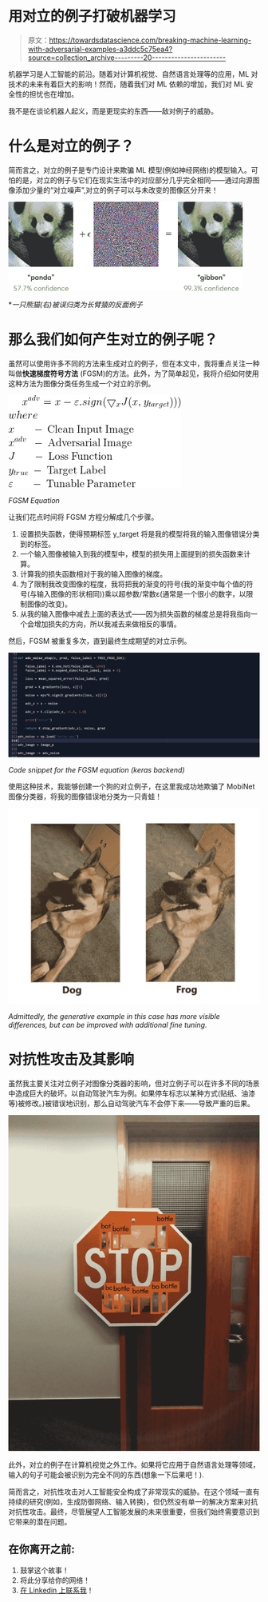 # 用对立的例子打破机器学习

> 原文：<https://towardsdatascience.com/breaking-machine-learning-with-adversarial-examples-a3ddc5c75ea4?source=collection_archive---------20----------------------->

机器学习是人工智能的前沿。随着对计算机视觉、自然语言处理等的应用，ML 对技术的未来有着巨大的影响！然而，随着我们对 ML 依赖的增加，我们对 ML 安全性的担忧也在增加。

我不是在谈论机器人起义，而是更现实的东西——敌对例子的威胁。

# 什么是对立的例子？

简而言之，对立的例子是专门设计来欺骗 ML 模型(例如神经网络)的模型输入。可怕的是，对立的例子与它们在现实生活中的对应部分几乎完全相同——通过向源图像添加少量的“对立噪声”,对立的例子可以与未改变的图像区分开来！

![](img/ca651d3e8acf39360d7cd50020e38528.png)

**一只熊猫(右)被误归类为长臂猿的反面例子*

# 那么我们如何产生对立的例子呢？

虽然可以使用许多不同的方法来生成对立的例子，但在本文中，我将重点关注一种叫做**快速梯度符号方法** (FGSM)的方法。此外，为了简单起见，我将介绍如何使用这种方法为图像分类任务生成一个对立的示例。

![](img/513240f1d355234386f5a9f3dc33c97e.png)

*FGSM Equation*

让我们花点时间将 FGSM 方程分解成几个步骤。

1.  设置损失函数，使得预期标签 y_target 将是我的模型将我的输入图像错误分类到的标签。
2.  一个输入图像被输入到我的模型中，模型的损失用上面提到的损失函数来计算。
3.  计算我的损失函数相对于我的输入图像的梯度。
4.  为了限制我改变图像的程度，我将把我的渐变的符号(我的渐变中每个值的符号(与输入图像的形状相同))乘以超参数/常数ε(通常是一个很小的数字，以限制图像的改变)。
5.  从我的输入图像中减去上面的表达式——因为损失函数的梯度总是将我指向一个会增加损失的方向，所以我减去来做相反的事情。

然后，FGSM 被重复多次，直到最终生成期望的对立示例。

![](img/ed74398c0dad8ed4e74428d8ed9982d4.png)

*Code snippet for the FGSM equation (keras backend)*

使用这种技术，我能够创建一个狗的对立例子，在这里我成功地欺骗了 MobiNet 图像分类器，将我的图像错误地分类为一只青蛙！

![](img/f735ccb92c2a93f6b184724608d80ddc.png)

*Admittedly, the generative example in this case has more visible differences, but can be improved with additional fine tuning.*

# 对抗性攻击及其影响

虽然我主要关注对立例子对图像分类器的影响，但对立例子可以在许多不同的场景中造成巨大的破坏。以自动驾驶汽车为例。如果停车标志以某种方式(贴纸、油漆等)被修改。)被错误地识别，那么自动驾驶汽车不会停下来——导致严重的后果。

![](img/3407662b560f8ae04e10086d44b9137d.png)

此外，对立的例子在计算机视觉之外工作。如果将它应用于自然语言处理等领域，输入的句子可能会被识别为完全不同的东西(想象一下后果吧！).

简而言之，对抗性攻击对人工智能安全构成了非常现实的威胁。在这个领域一直有持续的研究(例如，生成防御网络、输入转换)，但仍然没有单一的解决方案来对抗对抗性攻击。最终，尽管展望人工智能发展的未来很重要，但我们始终需要意识到它带来的潜在问题。

## 在你离开之前:

1.  鼓掌这个故事！
2.  将此分享给你的网络！
3.  [在 Linkedin 上联系我](https://www.linkedin.com/in/james-l-3b150b134/)！